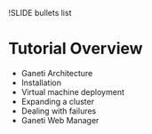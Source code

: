!SLIDE bullets list

# Tutorial Overview

* Ganeti Architecture
* Installation
* Virtual machine deployment
* Expanding a cluster
* Dealing with failures
* Ganeti Web Manager
